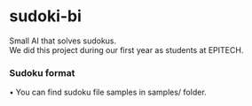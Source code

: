 # sudoki-bi
Small AI that solves sudokus.<br/>
We did this project during our first year as students at EPITECH.

### Sudoku format
• You can find sudoku file samples in samples/ folder.
